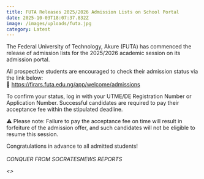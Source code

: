 ```yaml
---
title: FUTA Releases 2025/2026 Admission Lists on School Portal
date: 2025-10-03T18:07:37.832Z
image: /images/uploads/futa.jpg
category: Latest
---
```

The Federal University of Technology, Akure (FUTA) has commenced the release of admission lists for the 2025/2026 academic session on its admission portal.

All prospective students are encouraged to check their admission status via the link below:\
🔗 <https://firars.futa.edu.ng/app/welcome/admissions>

To confirm your status, log in with your UTME/DE Registration Number or Application Number. Successful candidates are required to pay their acceptance fee within the stipulated deadline.

⚠️ Please note: Failure to pay the acceptance fee on time will result in forfeiture of the admission offer, and such candidates will not be eligible to resume this session.

Congratulations in advance to all admitted students! \
\
*C﻿ONQUER FROM SOCRATESNEWS REPORTS*


*<﻿>*